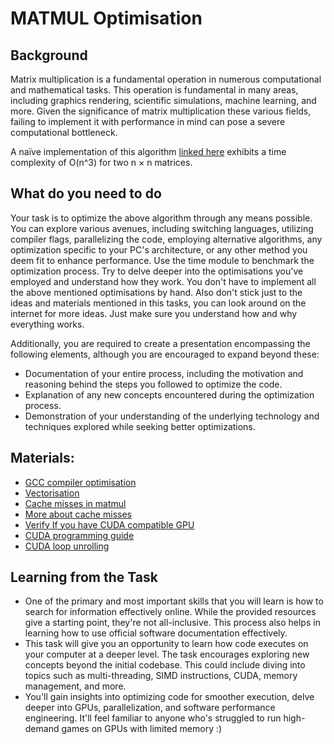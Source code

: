 # MATMUL Optimisation
## Background
Matrix multiplication is a fundamental operation in numerous computational and mathematical tasks. This operation is fundamental in many areas, including graphics rendering, scientific simulations, machine learning, and more. Given the significance of matrix multiplication these various fields, failing to implement it with performance in mind can pose a severe computational bottleneck.

A naïve implementation of this algorithm [linked here](https://gist.github.com/tejasexpress/cbb793628b05c28a6f531b6ebcb8713b) exhibits a time complexity of O(n^3) for two n × n matrices. 


## What do you need to do

Your task is to optimize the above algorithm through any means possible. You can explore various avenues, including switching languages, utilizing compiler flags, parallelizing the code, employing alternative algorithms, any optimization specific to your PC's architecture, or any other method you deem fit to enhance performance. Use the time module to benchmark the optimization process. Try to delve deeper into the optimisations you've employed and understand how they work. You don't have to implement all the above mentioned optimisations by hand. Also don't stick just to the ideas and materials mentioned in this tasks, you can look around on the internet for more ideas. Just make sure you understand how and why everything works.

Additionally, you are required to create a presentation encompassing the following elements, although you are encouraged to expand beyond these:

-   Documentation of your entire process, including the motivation and reasoning behind the steps you followed to optimize the code.
-   Explanation of any new concepts encountered during the optimization process.
-   Demonstration of your understanding of the underlying technology and techniques explored while seeking better optimizations.

## Materials:

- [GCC compiler optimisation](https://gcc.gnu.org/onlinedocs/gcc/Optimize-Options.html)
- [Vectorisation](https://chryswoods.com/vector_c++/part1.html)
- [Cache misses in matmul](https://www.youtube.com/watch?v=5Xc_CzpgSFk)
- [More about cache misses](https://dev.to/frosnerd/hit-me-baby-one-more-time---what-are-cache-hits-and-why-should-you-care-4500)
- [Verify If you have CUDA compatible GPU](https://docs.nvidia.com/cuda/cuda-installation-guide-microsoft-windows/index.html#verify-you-have-cuda-enabled-system)
- [CUDA programming guide](https://docs.nvidia.com/cuda/cuda-c-programming-guide/index.html)
- [CUDA loop unrolling](https://www.nvidia.com/docs/IO/116711/sc11-unrolling-parallel-loops.pdf)

## Learning from the Task

-   One of the primary and most important skills that you will learn is how to search for information effectively online. While the provided resources give a starting point, they're not all-inclusive. This process also helps in learning how to use official software documentation effectively.
- This task will give you an opportunity to learn how code executes on your computer at a deeper level. The task encourages exploring new concepts beyond the initial codebase. This could include diving into topics such as multi-threading, SIMD instructions, CUDA, memory management, and more.
-   You'll gain insights into optimizing code for smoother execution, delve deeper into GPUs, parallelization, and software performance engineering. It'll feel familiar to anyone who's struggled to run high-demand games on GPUs with limited memory :)
